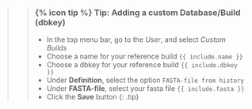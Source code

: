 <!--
type: tip box
location: inside a box
arguments:
    required:
        name: name of the reference build
        dbkey: dbkey of the reference 
        fasta: fasta file for the reference
-->
>
>    > ### {% icon tip %} Tip: Adding a custom Database/Build (dbkey)
>    > - In the top menu bar, go to the *User*, and select *Custom Builds*
>    > - Choose a name for your reference build `{{ include.name }}`
>    > - Choose a dbkey for your reference build `{{ include.dbkey }}`
>    > - Under **Definition**, select the option `FASTA-file from history`
>    > - Under **FASTA-file**, select your fasta file `{{ include.fasta }}` 
>    > - Click the **Save** button
>    {: .tip}
>